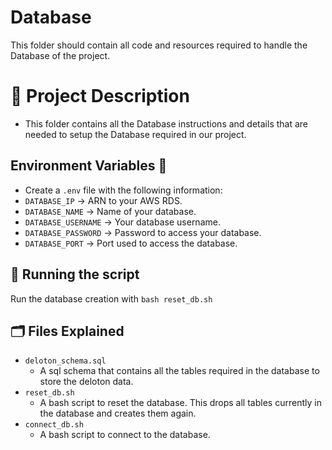 # Database
This folder should contain all code and resources required to handle the Database of the project.

# 📝 Project Description
- This folder contains all the Database instructions and details that are needed to setup the Database required in our project.

## Environment Variables 🔐
- Create a `.env` file with the following information:
- `DATABASE_IP` -> ARN to your AWS RDS.
- `DATABASE_NAME` -> Name of your database.
- `DATABASE_USERNAME` -> Your database username.
- `DATABASE_PASSWORD` -> Password to access your database.
- `DATABASE_PORT` -> Port used to access the database.

## 🏃 Running the script

Run the database creation with `bash reset_db.sh`

## :card_index_dividers: Files Explained
- `deloton_schema.sql`
    - A sql schema that contains all the tables required in the database to store the deloton data.
- `reset_db.sh`
    - A bash script to reset the database. This drops all tables currently in the database and creates them again.
- `connect_db.sh`
    - A bash script to connect to the database.